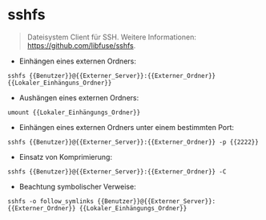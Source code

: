# sshfs

> Dateisystem Client für SSH.  Weitere Informationen: <https://github.com/libfuse/sshfs>.

- Einhängen eines externen Ordners:

`sshfs {{Benutzer}}@{{Externer_Server}}:{{Externer_Ordner}} {{Lokaler_Einhänguns_Ordner}}`

- Aushängen eines externen Ordners:

`umount {{Lokaler_Einhängungs_Ordner}}`

- Einhängen eines externen Ordners unter einem bestimmten Port:

`sshfs {{Benutzer}}@{{Externer_Server}}:{{Externer_Ordner}} -p {{2222}}`

- Einsatz von Komprimierung:

`sshfs {{Benutzer}}@{{Externer_Server}}:{{Externer_Ordner}} -C`

- Beachtung symbolischer Verweise:

`sshfs -o follow_symlinks {{Benutzer}}@{{Externer_Server}}:{{Externer_Ordner}} {{Lokaler_Einhängungs_Ordner}}`

